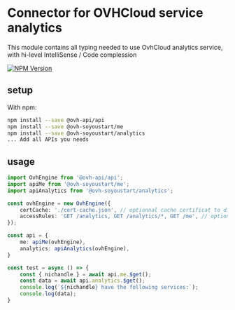 # Connector for OVHCloud service analytics

This module contains all typing needed to use OvhCloud analytics service, with hi-level IntelliSense / Code complession

[![NPM Version](https://img.shields.io/npm/v/@ovh-soyoustart/analytics.svg?style=flat)](https://www.npmjs.org/package/@ovh-soyoustart/analytics)

## setup

With npm:
````bash
npm install --save @ovh-api/api
npm install --save @ovh-soyoustart/me
npm install --save @ovh-soyoustart/analytics
... Add all APIs you needs
````

## usage

````typescript
import OvhEngine from '@ovh-api/api';
import apiMe from '@ovh-soyoustart/me';
import apiAnalytics from '@ovh-soyoustart/analytics';

const ovhEngine = new OvhEngine({ 
    certCache: './cert-cache.json', // optionnal cache certificat to disk
    accessRules: 'GET /analytics, GET /analytics/*, GET /me', // optionnal limit the requested privileges.
});

const api = {
    me: apiMe(ovhEngine),
    analytics: apiAnalytics(ovhEngine),
}

const test = async () => {
    const { nichandle } = await api.me.$get();
    const data = await api.analytics.$get();
    console.log(`${nichandle} have the following services:`);
    console.log(data);
}

````